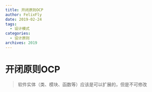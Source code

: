 ```yaml
---
title: 开闭原则OCP
author: FelixFly
date: 2019-02-24
tags:
  - 设计模式
categories: 
  - 设计原则
archives: 2019
---
```


#  开闭原则OCP

> 软件实体（类、模块、函数等）应该是可以扩展的，但是不可修改